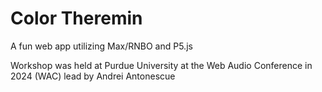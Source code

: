 # Color Theremin

A fun web app utilizing Max/RNBO and P5.js

Workshop was held at Purdue University at the Web Audio Conference in 2024 (WAC) lead by Andrei Antonescue

